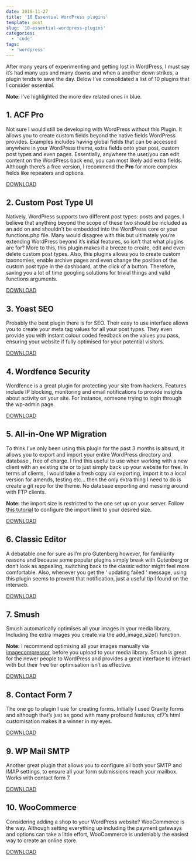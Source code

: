 ```yaml
---
date: 2019-11-27
title: '10 Essential WordPress plugins'
template: post
slug: '10-essential-wordpress-plugins'
categories:
  - 'code'
tags:
  - 'wordpress'
---
```


After many years of experimenting and getting lost in WordPress, I must say it’s had many ups and many downs and when a another down strikes, a plugin tends to save the day. Below I’ve consolidated a list of 10 plugins that I consider essential.

**Note:** I’ve highlighted the more dev related ones in blue.

1\. **ACF Pro**
---------------

Not sure I would still be developing with WordPress without this Plugin. It allows you to create custom fields beyond the native fields WordPress provides. Examples includes having global fields that can be accessed anywhere in your WordPress theme, extra fields onto your post, custom post types and even pages. Essentially, anywhere the user/you can edit content on the WordPress back end, you can most likely add extra fields. Although there’s a free version, I recommend the **Pro** for more complex fields like repeaters and options.

<a href="https://wordpress.org/plugins/advanced-custom-fields/" class="bg-blue white br2 tracked f7 fw7 ph3 pv2 no-underline box-shadow-none dim dib">DOWNLOAD</a>

2\. **Custom Post Type UI**
---------------------------

Natively, WordPress supports two different post types: posts and pages. I believe that anything beyond the scope of these two should be included as an add on and shouldn’t be embedded into the WordPress core or your functions.php file. Many would disagree with this but ultimately you’re extending WordPress beyond it’s initial features, so isn’t that what plugins are for? More to this, this plugin makes it a breeze to create, edit and even delete custom post types. Also, this plugins allows you to create custom taxonomies, enable archive pages and even change the position of the custom post type in the dashboard, at the click of a button. Therefore, saving you a lot of time googling solutions for trivial things and valid functions arguments.

<a href="https://en-gb.wordpress.org/plugins/custom-post-type-ui/" class="bg-blue white br2 tracked f7 fw7 ph3 pv2 no-underline box-shadow-none dim dib">DOWNLOAD</a>

3\. **Yoast SEO**
-----------------

Probably the best plugin there is for SEO. Their easy to use interface allows you to create your meta tag values for all your post types. They even provide you with instant colour coded feedback on the values you pass, ensuring your website if fully optimised for your potential visitors.

<a href="https://en-gb.wordpress.org/plugins/wordpress-seo/" class="bg-blue white br2 tracked f7 fw7 ph3 pv2 no-underline box-shadow-none dim dib">DOWNLOAD</a>

4\. **Wordfence Security**
--------------------------

Wordfence is a great plugin for protecting your site from hackers. Features include IP blocking, monitoring and email notifications to provide insights about activity on your site. For instance, someone trying to login through the wp-admin page.

<a href="https://en-gb.wordpress.org/plugins/wordfence/" class="bg-blue white br2 tracked f7 fw7 ph3 pv2 no-underline box-shadow-none dim dib">DOWNLOAD</a>

5\. **All-in-One WP Migration**
-------------------------------

To think I’ve only been using this plugin for the past 3 months is absurd, it allows you to export and import your entire WordPress directory and database , free of charge. I find this useful to use when working with a new client with an existing site or to just simply back up your website for free. In terms of clients, I would take a fresh copy via exporting, import it to a local version for amends, testing etc… then the only extra thing I need to do is create a git repo for the theme. No database exporting and messing around with FTP clients.

**Note:** the import size is restricted to the one set up on your server. Follow [this tutorial](https://www.onepagezen.com/all-in-one-wp-migration-unlimited-extension-free/) to configure the import limit to your desired size.

<a href="https://en-gb.wordpress.org/plugins/all-in-one-wp-migration/" class="bg-blue white br2 tracked f7 fw7 ph3 pv2 no-underline box-shadow-none dim dib">DOWNLOAD</a>

6\. **Classic Editor**
----------------------

A debatable one for sure as I’m pro Gutenberg however, for familiarity reasons and because some popular plugins simply break with Gutenberg or don’t look as appealing, switching back to the classic editor might feel more comfortable. Also, whenever you get the ‘ updating failed ‘ message, using this plugin seems to prevent that notification, just a useful tip I found on the interweb.

<a href="https://en-gb.wordpress.org/plugins/classic-editor/" class="bg-blue white br2 tracked f7 fw7 ph3 pv2 no-underline box-shadow-none dim dib">DOWNLOAD</a>

7\. **Smush**
-------------

Smush automatically optimises all your images in your media library, Including the extra images you create via the add\_image\_size() function.

**Note:** I recommend optimising all your images manually via [imagecompressor](https://imagecompressor.com/), before you upload to your media library. Smush is great for the newer people to WordPress and provides a great interface to interact with but their free tier optimisation isn’t as effective.

<a href="https://en-gb.wordpress.org/plugins/wp-smushit/" class="bg-blue white br2 tracked f7 fw7 ph3 pv2 no-underline box-shadow-none dim dib">DOWNLOAD</a>

8\. **Contact Form 7**
----------------------

The one go to plugin I use for creating forms. Initially I used Gravity forms and although that’s just as good with many profound features, cf7’s html customisation makes it a winner in my eyes.

<a href="https://en-gb.wordpress.org/plugins/contact-form-7/" class="bg-blue white br2 tracked f7 fw7 ph3 pv2 no-underline box-shadow-none dim dib">DOWNLOAD</a>

9\. **WP Mail SMTP**
--------------------

Another great plugin that allows you to configure all both your SMTP and IMAP settings, to ensure all your form submissions reach your mailbox. Works with contact form 7.

<a href="https://en-gb.wordpress.org/plugins/wp-mail-smtp/" class="bg-blue white br2 tracked f7 fw7 ph3 pv2 no-underline box-shadow-none dim dib">DOWNLOAD</a>

10\. **WooCommerce**
--------------------

Considering adding a shop to your WordPress website? WooCommerce is the way. Although setting everything up including the payment gateways and options can take a little effort, WooCommerce is undeniably the easiest way to create an online store.

<a href="https://en-gb.wordpress.org/plugins/woocommerce/" class="bg-blue white br2 tracked f7 fw7 ph3 pv2 no-underline box-shadow-none dim dib">DOWNLOAD</a>